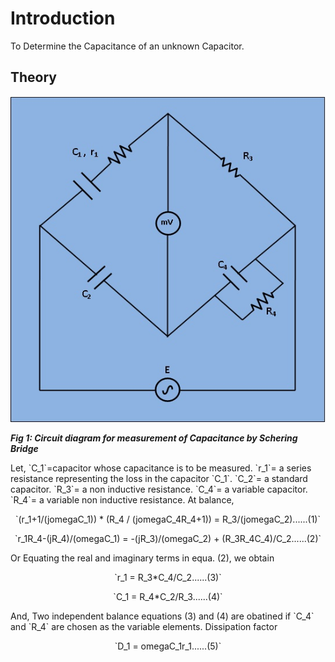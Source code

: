 # Introduction

To Determine the Capacitance of an unknown Capacitor.  

## Theory
 

<p align="center">

![Rm501 Figure](images/schering.jpg)

***Fig 1: Circuit diagram for measurement of Capacitance by Schering Bridge***
</p>
Let, `C_1`=capacitor whose capacitance is to be measured.
       `r_1`= a series resistance representing the loss in the capacitor `C_1`.
       `C_2`= a standard capacitor.
       `R_3`= a non inductive resistance.
       `C_4`= a variable capacitor.
       `R_4`= a variable non inductive resistance.
At balance,  
<p align="center">
`(r_1+1/(jomegaC_1)) * (R_4 / (jomegaC_4R_4+1)) = R_3/(jomegaC_2)......(1)`
</p>
<p align="center">
`r_1R_4-(jR_4)/(omegaC_1) = -(jR_3)/(omegaC_2) + (R_3R_4C_4)/C_2......(2)`
 </p>
Or Equating the real and imaginary terms in equa. (2), we obtain
<p align="center">
`r_1 = R_3*C_4/C_2......(3)`
</p>
<p align="center">
`C_1 = R_4*C_2/R_3......(4)`
 </p>
And, Two independent balance equations (3) and (4) are obatined if `C_4` and `R_4` are chosen as the variable elements.
Dissipation factor
<p align="center">
`D_1 = omegaC_1r_1......(5)`
  </p>
 <script id="MathJax-script" async src="https://cdn.jsdelivr.net/npm/mathjax@3/es5/tex-mml-chtml.js"></script>